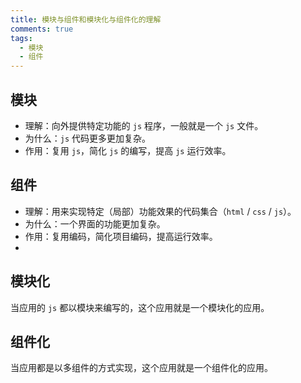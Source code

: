 ```yaml
---
title: 模块与组件和模块化与组件化的理解
comments: true
tags:
  - 模块
  - 组件
---
```


## 模块

- 理解：向外提供特定功能的 `js` 程序，一般就是一个 `js` 文件。
- 为什么：`js` 代码更多更加复杂。
- 作用：复用 `js`，简化 `js` 的编写，提高 `js` 运行效率。

## 组件

- 理解：用来实现特定（局部）功能效果的代码集合（`html` / `css` / `js`）。
- 为什么：一个界面的功能更加复杂。
- 作用：复用编码，简化项目编码，提高运行效率。
-

## 模块化

当应用的 `js` 都以模块来编写的，这个应用就是一个模块化的应用。

## 组件化

当应用都是以多组件的方式实现，这个应用就是一个组件化的应用。
